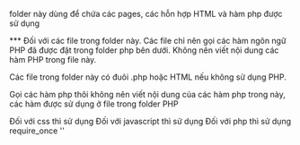folder này dùng để chứa các pages, các hỗn hợp HTML và hàm php được sử dụng

\*\*\* Đối với các file trong folder này. Các file chỉ nên gọi các hàm ngôn ngữ PHP đã được đặt trong folder php bên dưới. Không nên viết nội dung các hàm PHP trong file này.

Các file trong folder này có đuôi .php hoặc HTML nếu không sử dụng PHP.

Gọi các hàm php thôi không nên viết nội dung của các hàm php trong này, các hàm được sử dụng ở file trong folder PHP

Đối với css thì sử dụng <link>
Đối với javascript thì sử dụng <script sr=""></script>
Đối với php thì sử dụng require_once ''
